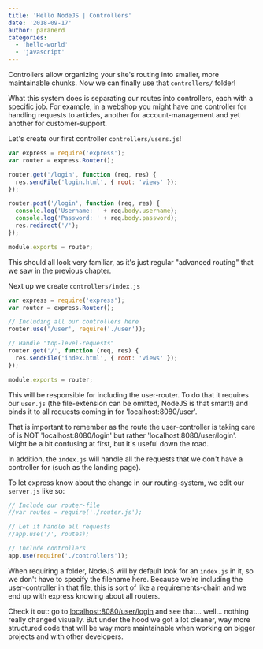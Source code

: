 ```yaml
---
title: 'Hello NodeJS | Controllers'
date: '2018-09-17'
author: paranerd
categories:
  - 'hello-world'
  - 'javascript'
---
```


Controllers allow organizing your site's routing into smaller, more maintainable chunks. Now we can finally use that `controllers/` folder!

What this system does is separating our routes into controllers, each with a specific job. For example, in a webshop you might have one controller for handling requests to articles, another for account-management and yet another for customer-support.

Let's create our first controller `controllers/users.js`!

```js { linenos=table }
var express = require('express');
var router = express.Router();

router.get('/login', function (req, res) {
  res.sendFile('login.html', { root: 'views' });
});

router.post('/login', function (req, res) {
  console.log('Username: ' + req.body.username);
  console.log('Password: ' + req.body.password);
  res.redirect('/');
});

module.exports = router;
```

This should all look very familiar, as it's just regular "advanced routing" that we saw in the previous chapter.

Next up we create `controllers/index.js`

```js { linenos=table }
var express = require('express');
var router = express.Router();

// Including all our controllers here
router.use('/user', require('./user'));

// Handle "top-level-requests"
router.get('/', function (req, res) {
  res.sendFile('index.html', { root: 'views' });
});

module.exports = router;
```

This will be responsible for including the user-router. To do that it requires our `user.js` (the file-extension can be omitted, NodeJS is that smart!) and binds it to all requests coming in for 'localhost:8080/user'.

That is important to remember as the route the user-controller is taking care of is NOT 'localhost:8080/login' but rather 'localhost:8080/user/login'. Might be a bit confusing at first, but it's useful down the road.

In addition, the `index.js` will handle all the requests that we don't have a controller for (such as the landing page).

To let express know about the change in our routing-system, we edit our `server.js` like so:

```js { linenos=table }
// Include our router-file
//var routes = require('./router.js');

// Let it handle all requests
//app.use('/', routes);

// Include controllers
app.use(require('./controllers'));
```

When requiring a folder, NodeJS will by default look for an `index.js` in it, so we don't have to specify the filename here. Because we're including the user-controller in that file, this is sort of like a requirements-chain and we end up with express knowing about all routers.

Check it out: go to [localhost:8080/user/login](localhost:8080/user/login) and see that... well... nothing really changed visually. But under the hood we got a lot cleaner, way more structured code that will be way more maintainable when working on bigger projects and with other developers.
